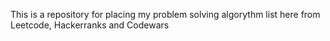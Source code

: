 This is a repository for placing my problem solving algorythm list here from Leetcode, Hackerranks and Codewars
